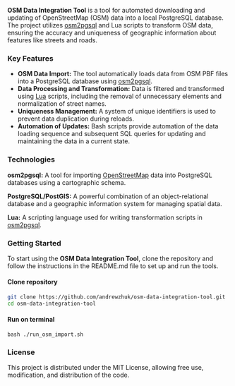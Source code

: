 **OSM Data Integration Tool** is a tool for automated downloading and updating of OpenStreetMap (OSM) data into a local PostgreSQL database. The project utilizes [osm2pgsql](https://osm2pgsql.org) and Lua scripts to transform OSM data, ensuring the accuracy and uniqueness of geographic information about features like streets and roads.

### Key Features

* **OSM Data Import:** The tool automatically loads data from OSM PBF files into a PostgreSQL database using [osm2pgsql](https://osm2pgsql.org).
* **Data Processing and Transformation:** Data is filtered and transformed using [Lua](https://www.lua.org) scripts, including the removal of unnecessary elements and normalization of street names.
* **Uniqueness Management:** A system of unique identifiers is used to prevent data duplication during reloads.
* **Automation of Updates:** Bash scripts provide automation of the data loading sequence and subsequent SQL queries for updating and maintaining the data in a current state.

### Technologies

**osm2pgsql:** A tool for importing [OpenStreetMap](https://www.openstreetmap.org) data into PostgreSQL databases using a cartographic schema.

**PostgreSQL/PostGIS:** A powerful combination of an object-relational database and a geographic information system for managing spatial data.

**Lua:** A scripting language used for writing transformation scripts in [osm2pgsql](https://osm2pgsql.org).

### Getting Started

To start using the **OSM Data Integration Tool**, clone the repository and follow the instructions in the README.md file to set up and run the tools.

#### Clone repository

```bash
git clone https://github.com/andrewzhuk/osm-data-integration-tool.git
cd osm-data-integration-tool
```
#### Run on terminal

```bush
bash ./run_osm_import.sh
```

### License
This project is distributed under the MIT License, allowing free use, modification, and distribution of the code.
